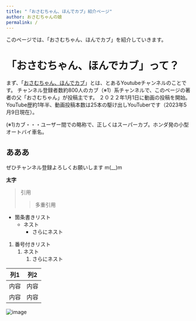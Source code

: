 ```yaml
---
title: "「おさむちゃん、ほんでカブ」紹介ページ"
author: おさむちゃんの娘
permalink: /
---
```


このページでは、「おさむちゃん、ほんでカブ」を紹介していきます。

# 「おさむちゃん、ほんでカブ」って？

まず、「[おさむちゃん、ほんでカブ](https://youtube.com/@osamuchan_hondecub)」とは、とあるYoutubeチャンネルのことです。
チャンネル登録者数約800人のカブ（※1）系チャンネルで、このページの著者の父「おさむちゃん」が投稿主です。
２０２２年1月1日に動画の投稿を開始。YouTube歴約1年半、動画投稿本数は25本の駆け出しYouTuberです（2023年5月9日現在）。

(※1)カブ・・・ユーザー間での略称で、正しくはスーパーカブ。ホンダ発の小型オートバイ車名。


## あああ

ぜひチャンネル登録よろしくお願いします m(__)m












**太字**

> 引用
>> 多重引用


- 箇条書きリスト
  - ネスト
    - さらにネスト


1. 番号付きリスト
   1. ネスト
      1. さらにネスト


| 列1  | 列2  |
|-----|-----|
| 内容  | 内容  |
| 内容  | 内容  |

![image](/GHPages_WebSite/assets/images/logo-150.png)
